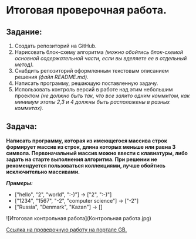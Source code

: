 # Итоговая проверочная работа.
## Задание:
1. Создать репозиторий на GitHub.
2. Нарисовать блок-схему алгоритма *(можно обойтись блок-схемой основной содержательной части, если вы вделяете ее в отдельный метод).*
3. Снабдить репозиторий оформленным текстовым описанием решения *(файл README.md).*
4. Написать программу, решающую поставленную задачу.
5. Использовать контроль версий в работе над этим небольшим проектом *(не должно быть так, что все залито одним коммитом, как минимум этапы 2,3 и 4 должны быть расположены в разных коммитах).*

## Задача:

**Написать программу, которая из имеющегося массива строк формирует массив из строк, длина которых меньше или равна 3 символа. Первоначальный массив можно ввести с клавиатуры, либо задать на старте выполнения алгоритма. При решении не рекомендуется пользоваться коллекциями, лучше обойтись исключительно массивами.**

**_Примеры:_**

+ ["hello", "2", "world", ":-)"] -> ["2", ":-)"]
+ ["1234", "1567", "-2", "computer science"] -> ["-2"]
+ ["Russia", "Denmark", "Kazan"] -> []

![Итоговая контрольная работа](Контрольная работа.jpg)

[Ссылка на проверочную работу на портале GB.](https://gbcdn.mrgcdn.ru/uploads/asset/4091713/attachment/5ed16111865f61aaeecc4cf95dad179f.png)
